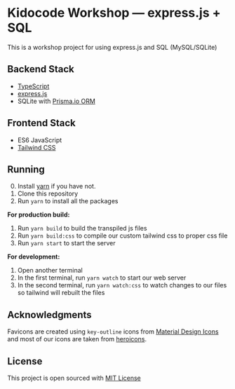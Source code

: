 # Kidocode Workshop — express.js + SQL

This is a workshop project for using express.js and SQL (MySQL/SQLite)

## Backend Stack
- [TypeScript](https://www.typescriptlang.org/)
- [express.js](https://expressjs.com/)
- SQLite with [Prisma.io ORM](https://prisma.io/)

## Frontend Stack
- ES6 JavaScript
- [Tailwind CSS](https://tailwindcss.com/)

## Running
0. Install [yarn](https://yarnpkg.com/) if you have not.
1. Clone this repository
2. Run `yarn` to install all the packages

**For production build:**
1. Run `yarn build` to build the transpiled js files
2. Run `yarn build:css` to compile our custom tailwind css to proper css file
3. Run `yarn start` to start the server

**For development:**
1. Open another terminal
2. In the first terminal, run `yarn watch` to start our web server
3. In the second terminal, run `yarn watch:css` to watch changes to our files so tailwind will rebuilt the files


## Acknowledgments
Favicons are created using `key-outline` icons from [Material Design Icons](https://materialdesignicons.com/) and most of our icons are taken from [heroicons](https://heroicons.com/).

## License
This project is open sourced with [MIT License](LICENSE)
